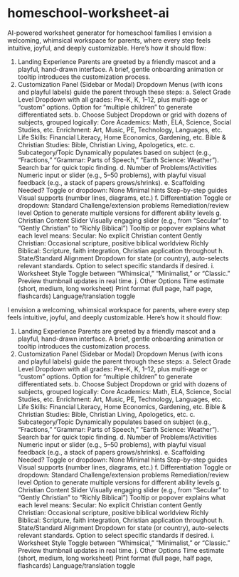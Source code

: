 # homeschool-worksheet-ai
AI-powered worksheet generator for homeschool families
I envision a welcoming, whimsical workspace for parents, where every step feels intuitive, joyful, and deeply customizable. Here’s how it should flow:

1. Landing Experience
Parents are greeted by a friendly mascot and a playful, hand-drawn interface.
A brief, gentle onboarding animation or tooltip introduces the customization process.
2. Customization Panel (Sidebar or Modal)
Dropdown Menus (with icons and playful labels) guide the parent through these steps:
a. Select Grade Level
Dropdown with all grades: Pre-K, K, 1–12, plus multi-age or “custom” options.
Option for “multiple children” to generate differentiated sets.
b. Choose Subject
Dropdown or grid with dozens of subjects, grouped logically:
Core Academics: Math, ELA, Science, Social Studies, etc.
Enrichment: Art, Music, PE, Technology, Languages, etc.
Life Skills: Financial Literacy, Home Economics, Gardening, etc.
Bible & Christian Studies: Bible, Christian Living, Apologetics, etc.
c. Subcategory/Topic
Dynamically populates based on subject (e.g., “Fractions,” “Grammar: Parts of Speech,” “Earth Science: Weather”).
Search bar for quick topic finding.
d. Number of Problems/Activities
Numeric input or slider (e.g., 5–50 problems), with playful visual feedback (e.g., a stack of papers grows/shrinks).
e. Scaffolding Needed?
Toggle or dropdown:
None
Minimal hints
Step-by-step guides
Visual supports (number lines, diagrams, etc.)
f. Differentiation
Toggle or dropdown:
Standard
Challenge/extension problems
Remediation/review level
Option to generate multiple versions for different ability levels
g. Christian Content Slider
Visually engaging slider (e.g., from “Secular” to “Gently Christian” to “Richly Biblical”)
Tooltip or popover explains what each level means:
Secular: No explicit Christian content
Gently Christian: Occasional scripture, positive biblical worldview
Richly Biblical: Scripture, faith integration, Christian application throughout
h. State/Standard Alignment
Dropdown for state (or country), auto-selects relevant standards.
Option to select specific standards if desired.
i. Worksheet Style
Toggle between “Whimsical,” “Minimalist,” or “Classic.”
Preview thumbnail updates in real time.
j. Other Options
Time estimate (short, medium, long worksheet)
Print format (full page, half page, flashcards)
Language/translation toggle


I envision a welcoming, whimsical workspace for parents, where every step feels intuitive, joyful, and deeply customizable. Here’s how it should flow:

1. Landing Experience
Parents are greeted by a friendly mascot and a playful, hand-drawn interface.
A brief, gentle onboarding animation or tooltip introduces the customization process.
2. Customization Panel (Sidebar or Modal)
Dropdown Menus (with icons and playful labels) guide the parent through these steps:
a. Select Grade Level
Dropdown with all grades: Pre-K, K, 1–12, plus multi-age or “custom” options.
Option for “multiple children” to generate differentiated sets.
b. Choose Subject
Dropdown or grid with dozens of subjects, grouped logically:
Core Academics: Math, ELA, Science, Social Studies, etc.
Enrichment: Art, Music, PE, Technology, Languages, etc.
Life Skills: Financial Literacy, Home Economics, Gardening, etc.
Bible & Christian Studies: Bible, Christian Living, Apologetics, etc.
c. Subcategory/Topic
Dynamically populates based on subject (e.g., “Fractions,” “Grammar: Parts of Speech,” “Earth Science: Weather”).
Search bar for quick topic finding.
d. Number of Problems/Activities
Numeric input or slider (e.g., 5–50 problems), with playful visual feedback (e.g., a stack of papers grows/shrinks).
e. Scaffolding Needed?
Toggle or dropdown:
None
Minimal hints
Step-by-step guides
Visual supports (number lines, diagrams, etc.)
f. Differentiation
Toggle or dropdown:
Standard
Challenge/extension problems
Remediation/review level
Option to generate multiple versions for different ability levels
g. Christian Content Slider
Visually engaging slider (e.g., from “Secular” to “Gently Christian” to “Richly Biblical”)
Tooltip or popover explains what each level means:
Secular: No explicit Christian content
Gently Christian: Occasional scripture, positive biblical worldview
Richly Biblical: Scripture, faith integration, Christian application throughout
h. State/Standard Alignment
Dropdown for state (or country), auto-selects relevant standards.
Option to select specific standards if desired.
i. Worksheet Style
Toggle between “Whimsical,” “Minimalist,” or “Classic.”
Preview thumbnail updates in real time.
j. Other Options
Time estimate (short, medium, long worksheet)
Print format (full page, half page, flashcards)
Language/translation toggle
